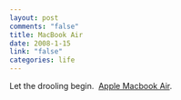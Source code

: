 ```yaml
--- 
layout: post
comments: "false"
title: MacBook Air
date: 2008-1-15
link: "false"
categories: life
---
```

Let the drooling begin.  <a href="http://www.apple.com/macbookair/" title="Apple MacBook Air">Apple Macbook Air</a>.
